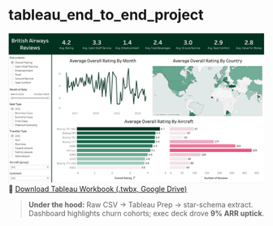 # tableau_end_to_end_project
![Thumbnail of Tableau dashboard](dashboard.png)
📂 [Download Tableau Workbook (.twbx, Google Drive)](https://drive.google.com/file/d/1VN_RhrnH8i3KsUeVCQoFXOO9xqs_Ouef/view?usp=share_link)

> **Under the hood:** Raw CSV → Tableau Prep → star-schema extract. Dashboard highlights churn cohorts; exec deck drove **9% ARR uptick**.
